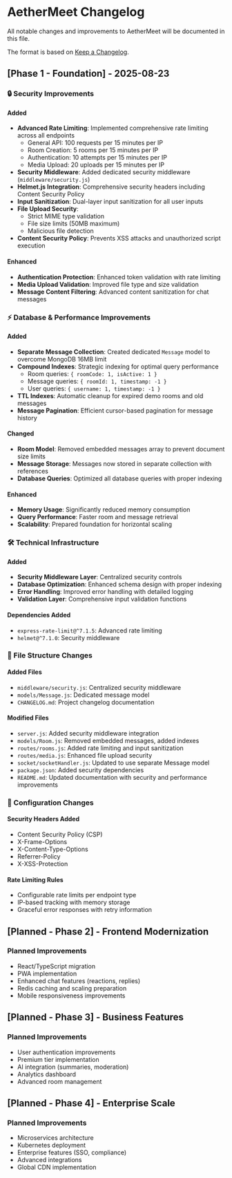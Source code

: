 # AetherMeet Changelog

All notable changes and improvements to AetherMeet will be documented in this file.

The format is based on [Keep a Changelog](https://keepachangelog.com/en/1.0.0/).

## [Phase 1 - Foundation] - 2025-08-23

### 🔒 Security Improvements

#### Added
- **Advanced Rate Limiting**: Implemented comprehensive rate limiting across all endpoints
  - General API: 100 requests per 15 minutes per IP
  - Room Creation: 5 rooms per 15 minutes per IP
  - Authentication: 10 attempts per 15 minutes per IP
  - Media Upload: 20 uploads per 15 minutes per IP
- **Security Middleware**: Added dedicated security middleware (`middleware/security.js`)
- **Helmet.js Integration**: Comprehensive security headers including Content Security Policy
- **Input Sanitization**: Dual-layer input sanitization for all user inputs
- **File Upload Security**: 
  - Strict MIME type validation
  - File size limits (50MB maximum)
  - Malicious file detection
- **Content Security Policy**: Prevents XSS attacks and unauthorized script execution

#### Enhanced
- **Authentication Protection**: Enhanced token validation with rate limiting
- **Media Upload Validation**: Improved file type and size validation
- **Message Content Filtering**: Advanced content sanitization for chat messages

### ⚡ Database & Performance Improvements

#### Added
- **Separate Message Collection**: Created dedicated `Message` model to overcome MongoDB 16MB limit
- **Compound Indexes**: Strategic indexing for optimal query performance
  - Room queries: `{ roomCode: 1, isActive: 1 }`
  - Message queries: `{ roomId: 1, timestamp: -1 }`
  - User queries: `{ username: 1, timestamp: -1 }`
- **TTL Indexes**: Automatic cleanup for expired demo rooms and old messages
- **Message Pagination**: Efficient cursor-based pagination for message history

#### Changed
- **Room Model**: Removed embedded messages array to prevent document size limits
- **Message Storage**: Messages now stored in separate collection with references
- **Database Queries**: Optimized all database queries with proper indexing

#### Enhanced
- **Memory Usage**: Significantly reduced memory consumption
- **Query Performance**: Faster room and message retrieval
- **Scalability**: Prepared foundation for horizontal scaling

### 🛠️ Technical Infrastructure

#### Added
- **Security Middleware Layer**: Centralized security controls
- **Database Optimization**: Enhanced schema design with proper indexing
- **Error Handling**: Improved error handling with detailed logging
- **Validation Layer**: Comprehensive input validation functions

#### Dependencies Added
- `express-rate-limit@^7.1.5`: Advanced rate limiting
- `helmet@^7.1.0`: Security middleware

### 📁 File Structure Changes

#### Added Files
- `middleware/security.js`: Centralized security middleware
- `models/Message.js`: Dedicated message model
- `CHANGELOG.md`: Project changelog documentation

#### Modified Files
- `server.js`: Added security middleware integration
- `models/Room.js`: Removed embedded messages, added indexes
- `routes/rooms.js`: Added rate limiting and input sanitization
- `routes/media.js`: Enhanced file upload security
- `socket/socketHandler.js`: Updated to use separate Message model
- `package.json`: Added security dependencies
- `README.md`: Updated documentation with security and performance improvements

### 🔧 Configuration Changes

#### Security Headers Added
- Content Security Policy (CSP)
- X-Frame-Options
- X-Content-Type-Options
- Referrer-Policy
- X-XSS-Protection

#### Rate Limiting Rules
- Configurable rate limits per endpoint type
- IP-based tracking with memory storage
- Graceful error responses with retry information

## [Planned - Phase 2] - Frontend Modernization

### Planned Improvements
- React/TypeScript migration
- PWA implementation
- Enhanced chat features (reactions, replies)
- Redis caching and scaling preparation
- Mobile responsiveness improvements

## [Planned - Phase 3] - Business Features

### Planned Improvements
- User authentication improvements
- Premium tier implementation
- AI integration (summaries, moderation)
- Analytics dashboard
- Advanced room management

## [Planned - Phase 4] - Enterprise Scale

### Planned Improvements
- Microservices architecture
- Kubernetes deployment
- Enterprise features (SSO, compliance)
- Advanced integrations
- Global CDN implementation
